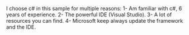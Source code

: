 I choose c# in this sample for multiple reasons:
1- Am familiar with c#, 6 years of experience.
2- The powerful IDE (Visual Studio).
3- A lot of resources you can find.
4- Microsoft keep always update the framework and the IDE.
